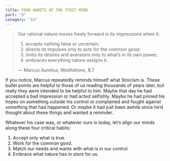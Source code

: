 ```yaml
---
title: FOUR HABITS OF THE STOIC MIND
part: "3"
category: "11"
---
```


> Our rational nature moves freely forward in its impressions when it:<br>
> 1) accepts nothing false or uncertain;<br>
> 2) directs its impulses only to acts for the common good;<br>
> 3) limits its desires and aversions only to what’s in its own power; <br>
> 4) embraces everything nature assigns it.<br>
>
> — Marcus Aurelius, Meditations, 8.7

If you notice, Marcus repeatedly reminds himself what Stoicism is. These bullet points are helpful to those of us reading thousands of years later, but really they were intended to be helpful to him. Maybe that day he had accepted a bad impression or had acted selfishly. Maybe he had pinned his hopes on something outside his control or complained and fought against something that had happened. Or maybe it had just been awhile since he’d thought about these things and wanted a reminder.

Whatever his case was, or whatever ours is today, let’s align our minds along these four critical habits:

1. Accept only what is true.
2. Work for the common good.
3. Match our needs and wants with what is in our control.
4. Embrace what nature has in store for us.

